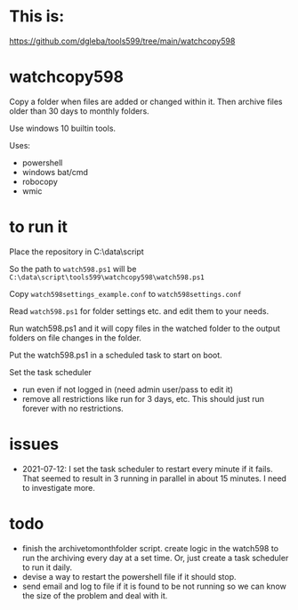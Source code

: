 # This is:

https://github.com/dgleba/tools599/tree/main/watchcopy598


# watchcopy598

Copy a folder when files are added or changed within it. 
Then archive files older than 30 days to monthly folders.


Use windows 10 builtin tools.

Uses:
 - powershell
 - windows bat/cmd
 - robocopy
 - wmic
 
 
# to run it

Place the repository in C:\data\script

So the path to `watch598.ps1` will be `C:\data\script\tools599\watchcopy598\watch598.ps1`


Copy `watch598settings_example.conf` to `watch598settings.conf`
 
Read `watch598.ps1` for folder settings etc. and edit them to your needs.
 
Run watch598.ps1 and it will copy files in the watched folder to the output folders on file changes in the folder.

Put the watch598.ps1 in a scheduled task to start on boot.

Set the task scheduler	
 - run even if not logged in (need admin user/pass to edit it)
 - remove all restrictions like run for 3 days, etc. This should just run forever with no restrictions.
 

# issues

 - 2021-07-12: I set the task scheduler to restart every minute if it fails. That seemed to result in 3 running in parallel in about 15 minutes. I need to investigate more.
 
 

# todo

 - finish the archivetomonthfolder script. create logic in the watch598 to run the archiving every day at a set time. Or, just create a task scheduler to run it daily.
 - devise a way to restart the powershell file if it should stop.
 - send email and log to file if it is found to be not running so we can know the size of the problem and deal with it.


